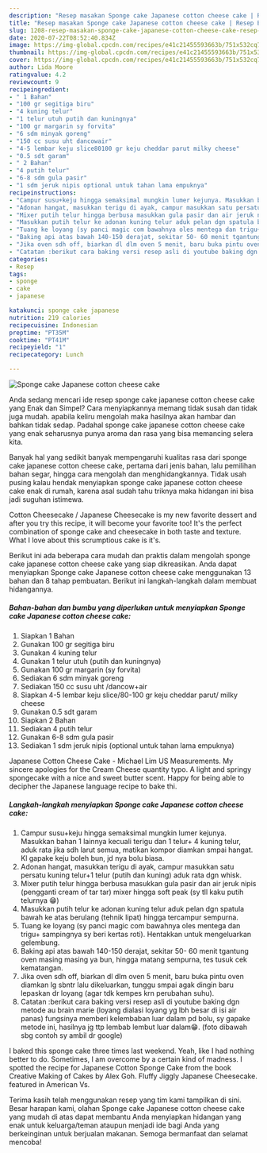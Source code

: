 ```yaml
---
description: "Resep masakan Sponge cake Japanese cotton cheese cake | Resep Bumbu Sponge cake Japanese cotton cheese cake Yang Enak Banget"
title: "Resep masakan Sponge cake Japanese cotton cheese cake | Resep Bumbu Sponge cake Japanese cotton cheese cake Yang Enak Banget"
slug: 1208-resep-masakan-sponge-cake-japanese-cotton-cheese-cake-resep-bumbu-sponge-cake-japanese-cotton-cheese-cake-yang-enak-banget
date: 2020-07-22T08:52:40.834Z
image: https://img-global.cpcdn.com/recipes/e41c21455593663b/751x532cq70/sponge-cake-japanese-cotton-cheese-cake-foto-resep-utama.jpg
thumbnail: https://img-global.cpcdn.com/recipes/e41c21455593663b/751x532cq70/sponge-cake-japanese-cotton-cheese-cake-foto-resep-utama.jpg
cover: https://img-global.cpcdn.com/recipes/e41c21455593663b/751x532cq70/sponge-cake-japanese-cotton-cheese-cake-foto-resep-utama.jpg
author: Lida Moore
ratingvalue: 4.2
reviewcount: 9
recipeingredient:
- " 1 Bahan"
- "100 gr segitiga biru"
- "4 kuning telur"
- "1 telur utuh putih dan kuningnya"
- "100 gr margarin sy forvita"
- "6 sdm minyak goreng"
- "150 cc susu uht dancowair"
- "4-5 lembar keju slice80100 gr keju cheddar parut milky cheese"
- "0.5 sdt garam"
- " 2 Bahan"
- "4 putih telur"
- "6-8 sdm gula pasir"
- "1 sdm jeruk nipis optional untuk tahan lama empuknya"
recipeinstructions:
- "Campur susu+keju hingga semaksimal mungkin lumer kejunya. Masukkan bahan 1 lainnya kecuali terigu dan 1 telur+ 4 kuning telur, aduk rata jika sdh larut semua, matikan kompor diamkan smpai hangat. Kl gapake keju boleh bun, jd nya bolu biasa."
- "Adonan hangat, masukkan terigu di ayak, campur masukkan satu persatu kuning telur+1 telur (putih dan kuning) aduk rata dgn whisk."
- "Mixer putih telur hingga berbusa masukkan gula pasir dan air jeruk nipis (pengganti cream of tar tar) mixer hingga soft peak (sy tll kaku putih telurnya 😁)"
- "Masukkan putih telur ke adonan kuning telur aduk pelan dgn spatula bawah ke atas berulang (tehnik lipat) hingga tercampur sempurna."
- "Tuang ke loyang (sy panci magic com bawahnya oles mentega dan trigu+ sampingnya sy beri kertas roti). Hentakkan untuk mengeluarkan gelembung."
- "Baking api atas bawah 140-150 derajat, sekitar 50- 60 menit tgantung oven masing masing ya bun, hingga matang sempurna, tes tusuk cek kematangan."
- "Jika oven sdh off, biarkan dl dlm oven 5 menit, baru buka pintu oven diamkan lg sbntr lalu dikeluarkan, tunggu smpai agak dingin baru lepaskan dr loyang (agar tdk kempes krn perubahan suhu)."
- "Catatan :berikut cara baking versi resep asli di youtube baking dgn metode au brain marie (loyang dialasi loyang yg lbh besar di isi air panas) fungsinya memberi kelembaban luar dalam pd bolu, sy gapake metode ini, hasilnya jg ttp lembab lembut luar dalam😁. (foto dibawah sbg contoh sy ambil dr google)"
categories:
- Resep
tags:
- sponge
- cake
- japanese

katakunci: sponge cake japanese 
nutrition: 219 calories
recipecuisine: Indonesian
preptime: "PT35M"
cooktime: "PT41M"
recipeyield: "1"
recipecategory: Lunch

---
```



![Sponge cake Japanese cotton cheese cake](https://img-global.cpcdn.com/recipes/e41c21455593663b/751x532cq70/sponge-cake-japanese-cotton-cheese-cake-foto-resep-utama.jpg)

Anda sedang mencari ide resep sponge cake japanese cotton cheese cake yang Enak dan Simpel? Cara menyiapkannya memang tidak susah dan tidak juga mudah. apabila keliru mengolah maka hasilnya akan hambar dan bahkan tidak sedap. Padahal sponge cake japanese cotton cheese cake yang enak seharusnya punya aroma dan rasa yang bisa memancing selera kita.

Banyak hal yang sedikit banyak mempengaruhi kualitas rasa dari sponge cake japanese cotton cheese cake, pertama dari jenis bahan, lalu pemilihan bahan segar, hingga cara mengolah dan menghidangkannya. Tidak usah pusing kalau hendak menyiapkan sponge cake japanese cotton cheese cake enak di rumah, karena asal sudah tahu triknya maka hidangan ini bisa jadi suguhan istimewa.

Cotton Cheesecake / Japanese Cheesecake is my new favorite dessert and after you try this recipe, it will become your favorite too! It&#39;s the perfect combination of sponge cake and cheesecake in both taste and texture. What I love about this scrumptious cake is it&#39;s.


Berikut ini ada beberapa cara mudah dan praktis dalam mengolah sponge cake japanese cotton cheese cake yang siap dikreasikan. Anda dapat menyiapkan Sponge cake Japanese cotton cheese cake menggunakan 13 bahan dan 8 tahap pembuatan. Berikut ini langkah-langkah dalam membuat hidangannya.

<!--inarticleads1-->

##### Bahan-bahan dan bumbu yang diperlukan untuk menyiapkan Sponge cake Japanese cotton cheese cake:

1. Siapkan  1 Bahan
1. Gunakan 100 gr segitiga biru
1. Gunakan 4 kuning telur
1. Gunakan 1 telur utuh (putih dan kuningnya)
1. Gunakan 100 gr margarin (sy forvita)
1. Sediakan 6 sdm minyak goreng
1. Sediakan 150 cc susu uht /dancow+air
1. Siapkan 4-5 lembar keju slice/80-100 gr keju cheddar parut/ milky cheese
1. Gunakan 0.5 sdt garam
1. Siapkan  2 Bahan
1. Sediakan 4 putih telur
1. Gunakan 6-8 sdm gula pasir
1. Sediakan 1 sdm jeruk nipis (optional untuk tahan lama empuknya)


Japanese Cotton Cheese Cake - Michael Lim US Measurements. My sincere apologies for the Cream Cheese quantity typo. A light and springy spongecake with a nice and sweet butter scent. Happy for being able to decipher the Japanese language recipe to bake thi. 

<!--inarticleads2-->

##### Langkah-langkah menyiapkan Sponge cake Japanese cotton cheese cake:

1. Campur susu+keju hingga semaksimal mungkin lumer kejunya. Masukkan bahan 1 lainnya kecuali terigu dan 1 telur+ 4 kuning telur, aduk rata jika sdh larut semua, matikan kompor diamkan smpai hangat. Kl gapake keju boleh bun, jd nya bolu biasa.
1. Adonan hangat, masukkan terigu di ayak, campur masukkan satu persatu kuning telur+1 telur (putih dan kuning) aduk rata dgn whisk.
1. Mixer putih telur hingga berbusa masukkan gula pasir dan air jeruk nipis (pengganti cream of tar tar) mixer hingga soft peak (sy tll kaku putih telurnya 😁)
1. Masukkan putih telur ke adonan kuning telur aduk pelan dgn spatula bawah ke atas berulang (tehnik lipat) hingga tercampur sempurna.
1. Tuang ke loyang (sy panci magic com bawahnya oles mentega dan trigu+ sampingnya sy beri kertas roti). Hentakkan untuk mengeluarkan gelembung.
1. Baking api atas bawah 140-150 derajat, sekitar 50- 60 menit tgantung oven masing masing ya bun, hingga matang sempurna, tes tusuk cek kematangan.
1. Jika oven sdh off, biarkan dl dlm oven 5 menit, baru buka pintu oven diamkan lg sbntr lalu dikeluarkan, tunggu smpai agak dingin baru lepaskan dr loyang (agar tdk kempes krn perubahan suhu).
1. Catatan :berikut cara baking versi resep asli di youtube baking dgn metode au brain marie (loyang dialasi loyang yg lbh besar di isi air panas) fungsinya memberi kelembaban luar dalam pd bolu, sy gapake metode ini, hasilnya jg ttp lembab lembut luar dalam😁. (foto dibawah sbg contoh sy ambil dr google)


I baked this sponge cake three times last weekend. Yeah, like I had nothing better to do. Sometimes, I am overcome by a certain kind of madness. I spotted the recipe for Japanese Cotton Sponge Cake from the book Creative Making of Cakes by Alex Goh. Fluffy Jiggly Japanese Cheesecake. featured in American Vs. 

Terima kasih telah menggunakan resep yang tim kami tampilkan di sini. Besar harapan kami, olahan Sponge cake Japanese cotton cheese cake yang mudah di atas dapat membantu Anda menyiapkan hidangan yang enak untuk keluarga/teman ataupun menjadi ide bagi Anda yang berkeinginan untuk berjualan makanan. Semoga bermanfaat dan selamat mencoba!
